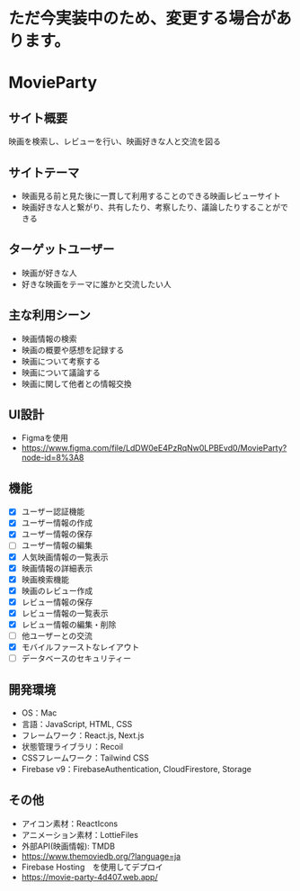 # ただ今実装中のため、変更する場合があります。

# MovieParty 

## サイト概要
映画を検索し、レビューを行い、映画好きな人と交流を図る

## サイトテーマ
- 映画見る前と見た後に一貫して利用することのできる映画レビューサイト
- 映画好きな人と繋がり、共有したり、考察したり、議論したりすることができる

## ターゲットユーザー
- 映画が好きな人
- 好きな映画をテーマに誰かと交流したい人

## 主な利用シーン
- 映画情報の検索
- 映画の概要や感想を記録する
- 映画について考察する
- 映画について議論する
- 映画に関して他者との情報交換

## UI設計
- Figmaを使用
- https://www.figma.com/file/LdDW0eE4PzRqNw0LPBEvd0/MovieParty?node-id=8%3A8

## 機能
- [x] ユーザー認証機能
- [x] ユーザー情報の作成
- [x] ユーザー情報の保存
- [ ] ユーザー情報の編集
- [x] 人気映画情報の一覧表示
- [x] 映画情報の詳細表示
- [x] 映画検索機能
- [x] 映画のレビュー作成
- [x] レビュー情報の保存
- [x] レビュー情報の一覧表示
- [x] レビュー情報の編集・削除
- [ ] 他ユーザーとの交流
- [x] モバイルファーストなレイアウト
- [ ] データベースのセキュリティー

## 開発環境
- OS：Mac
- 言語：JavaScript, HTML, CSS
- フレームワーク：React.js, Next.js
- 状態管理ライブラリ：Recoil
- CSSフレームワーク：Tailwind CSS
- Firebase v9：FirebaseAuthentication, CloudFirestore, Storage

## その他
- アイコン素材：ReactIcons
- アニメーション素材：LottieFiles
- 外部API(映画情報): TMDB
- https://www.themoviedb.org/?language=ja
- Firebase Hosting　を使用してデプロイ
- https://movie-party-4d407.web.app/
